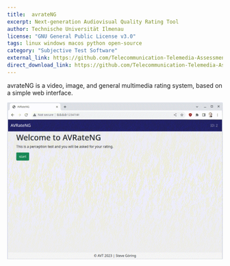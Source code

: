 ```yaml
---
title:  avrateNG
excerpt: Next-generation Audiovisual Quality Rating Tool
author: Technische Universität Ilmenau
license: "GNU General Public License v3.0"
tags: linux windows macos python open-source
category: "Subjective Test Software"
external_link: https://github.com/Telecommunication-Telemedia-Assessment/avrateNG
direct_download_link: https://github.com/Telecommunication-Telemedia-Assessment/avrateNG/archive/master.zip
---
```


avrateNG is a video, image, and general multimedia rating system, based on a simple web interface.

![](https://github.com/Telecommunication-Telemedia-Assessment/avrateNG/blob/master/doc/animation.gif?raw=true)